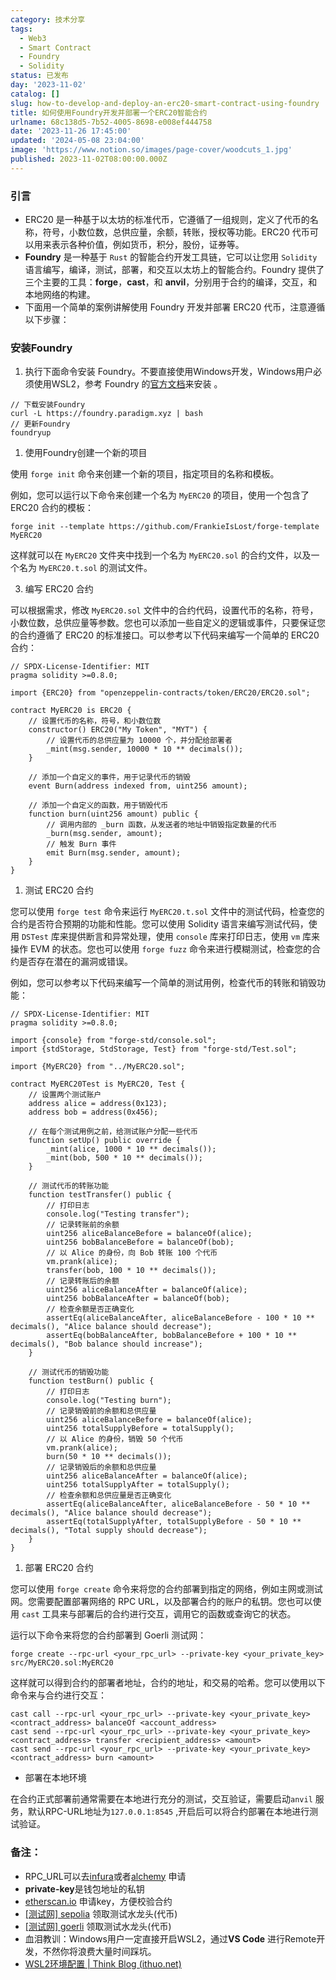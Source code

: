 ```yaml
---
category: 技术分享
tags:
  - Web3
  - Smart Contract
  - Foundry
  - Solidity
status: 已发布
day: '2023-11-02'
catalog: []
slug: how-to-develop-and-deploy-an-erc20-smart-contract-using-foundry
title: 如何使用Foundry开发并部署一个ERC20智能合约
urlname: 68c138d5-7b52-4005-8698-e008ef444758
date: '2023-11-26 17:45:00'
updated: '2024-05-08 23:04:00'
image: 'https://www.notion.so/images/page-cover/woodcuts_1.jpg'
published: 2023-11-02T08:00:00.000Z
---
```


### 引言

- ERC20 是一种基于以太坊的标准代币，它遵循了一组规则，定义了代币的名称，符号，小数位数，总供应量，余额，转账，授权等功能。ERC20 代币可以用来表示各种价值，例如货币，积分，股份，证券等。
- **Foundry** 是一种基于 `Rust` 的智能合约开发工具链，它可以让您用 `Solidity` 语言编写，编译，测试，部署，和交互以太坊上的智能合约。Foundry 提供了三个主要的工具：**forge**，**cast**，和 **anvil**，分别用于合约的编译，交互，和本地网络的构建。
- 下面用一个简单的案例讲解使用 Foundry 开发并部署 ERC20 代币，注意遵循以下步骤：

### 安装Foundry

1. 执行下面命令安装 Foundry。不要直接使用Windows开发，Windows用户必须使用WSL2，参考 Foundry 的[官方文档](https://book.getfoundry.sh/getting-started/installation)来安装 。

```shell
// 下载安装Foundry
curl -L https://foundry.paradigm.xyz | bash
// 更新Foundry
foundryup
```

1. 使用Foundry创建一个新的项目

使用 `forge init` 命令来创建一个新的项目，指定项目的名称和模板。


例如，您可以运行以下命令来创建一个名为 `MyERC20` 的项目，使用一个包含了 ERC20 合约的模板：


```shell
forge init --template https://github.com/FrankieIsLost/forge-template MyERC20
```


 这样就可以在 `MyERC20` 文件夹中找到一个名为 `MyERC20.sol` 的合约文件，以及一个名为 `MyERC20.t.sol` 的测试文件。


 3.  编写 ERC20 合约


可以根据需求，修改 `MyERC20.sol` 文件中的合约代码，设置代币的名称，符号，小数位数，总供应量等参数。您也可以添加一些自定义的逻辑或事件，只要保证您的合约遵循了 ERC20 的标准接口。可以参考以下代码来编写一个简单的 ERC20 合约：


```solidity
// SPDX-License-Identifier: MIT
pragma solidity >=0.8.0;

import {ERC20} from "openzeppelin-contracts/token/ERC20/ERC20.sol";

contract MyERC20 is ERC20 {
    // 设置代币的名称，符号，和小数位数
    constructor() ERC20("My Token", "MYT") {
        // 设置代币的总供应量为 10000 个，并分配给部署者
        _mint(msg.sender, 10000 * 10 ** decimals());
    }

    // 添加一个自定义的事件，用于记录代币的销毁
    event Burn(address indexed from, uint256 amount);

    // 添加一个自定义的函数，用于销毁代币
    function burn(uint256 amount) public {
        // 调用内部的 _burn 函数，从发送者的地址中销毁指定数量的代币
        _burn(msg.sender, amount);
        // 触发 Burn 事件
        emit Burn(msg.sender, amount);
    }
}
```

1. 测试 ERC20 合约

您可以使用 `forge test` 命令来运行 `MyERC20.t.sol` 文件中的测试代码，检查您的合约是否符合预期的功能和性能。您可以使用 Solidity 语言来编写测试代码，使用 `DSTest` 库来提供断言和异常处理，使用 `console` 库来打印日志，使用 `vm` 库来操作 EVM 的状态。您也可以使用 `forge fuzz` 命令来进行模糊测试，检查您的合约是否存在潜在的漏洞或错误。


例如，您可以参考以下代码来编写一个简单的测试用例，检查代币的转账和销毁功能：


```solidity
// SPDX-License-Identifier: MIT
pragma solidity >=0.8.0;

import {console} from "forge-std/console.sol";
import {stdStorage, StdStorage, Test} from "forge-std/Test.sol";

import {MyERC20} from "../MyERC20.sol";

contract MyERC20Test is MyERC20, Test {
    // 设置两个测试账户
    address alice = address(0x123);
    address bob = address(0x456);

    // 在每个测试用例之前，给测试账户分配一些代币
    function setUp() public override {
        _mint(alice, 1000 * 10 ** decimals());
        _mint(bob, 500 * 10 ** decimals());
    }

    // 测试代币的转账功能
    function testTransfer() public {
        // 打印日志
        console.log("Testing transfer");
        // 记录转账前的余额
        uint256 aliceBalanceBefore = balanceOf(alice);
        uint256 bobBalanceBefore = balanceOf(bob);
        // 以 Alice 的身份，向 Bob 转账 100 个代币
        vm.prank(alice);
        transfer(bob, 100 * 10 ** decimals());
        // 记录转账后的余额
        uint256 aliceBalanceAfter = balanceOf(alice);
        uint256 bobBalanceAfter = balanceOf(bob);
        // 检查余额是否正确变化
        assertEq(aliceBalanceAfter, aliceBalanceBefore - 100 * 10 ** decimals(), "Alice balance should decrease");
        assertEq(bobBalanceAfter, bobBalanceBefore + 100 * 10 ** decimals(), "Bob balance should increase");
    }

    // 测试代币的销毁功能
    function testBurn() public {
        // 打印日志
        console.log("Testing burn");
        // 记录销毁前的余额和总供应量
        uint256 aliceBalanceBefore = balanceOf(alice);
        uint256 totalSupplyBefore = totalSupply();
        // 以 Alice 的身份，销毁 50 个代币
        vm.prank(alice);
        burn(50 * 10 ** decimals());
        // 记录销毁后的余额和总供应量
        uint256 aliceBalanceAfter = balanceOf(alice);
        uint256 totalSupplyAfter = totalSupply();
        // 检查余额和总供应量是否正确变化
        assertEq(aliceBalanceAfter, aliceBalanceBefore - 50 * 10 ** decimals(), "Alice balance should decrease");
        assertEq(totalSupplyAfter, totalSupplyBefore - 50 * 10 ** decimals(), "Total supply should decrease");
    }
}

```

1. 部署 ERC20 合约

您可以使用 `forge create` 命令来将您的合约部署到指定的网络，例如主网或测试网。您需要配置部署网络的 RPC URL，以及部署合约的账户的私钥。您也可以使用 `cast` 工具来与部署后的合约进行交互，调用它的函数或查询它的状态。


运行以下命令来将您的合约部署到 Goerli 测试网：


```shell
forge create --rpc-url <your_rpc_url> --private-key <your_private_key> src/MyERC20.sol:MyERC20
```


这样就可以得到合约的部署者地址，合约的地址，和交易的哈希。您可以使用以下命令来与合约进行交互：


```shell
cast call --rpc-url <your_rpc_url> --private-key <your_private_key> <contract_address> balanceOf <account_address>
cast send --rpc-url <your_rpc_url> --private-key <your_private_key> <contract_address> transfer <recipient_address> <amount>
cast send --rpc-url <your_rpc_url> --private-key <your_private_key> <contract_address> burn <amount>
```

- 部署在本地环境

在合约正式部署前通常需要在本地进行充分的测试，交互验证，需要启动`anvil` 服务，默认RPC-URL地址为`127.0.0.1:8545` ,开启后可以将合约部署在本地进行测试验证。


### 备注：

- RPC_URL可以去[infura](https://www.infura.io/zh)或者[alchemy](https://www.alchemy.com/) 申请
- **private-key**是钱包地址的私钥
- [etherscan.io](http://etherscan.io/) 申请key，方便校验合约
- [[测试网] sepolia](https://sepolia.dev/)  领取测试水龙头(代币)
- [[测试网] goerli](https://goerli.net/)   领取测试水龙头(代币)
- 血泪教训：Windows用户一定直接开启WSL2，通过**VS Code** 进行Remote开发，不然你将浪费大量时间踩坑。
- [WSL2环境配置 | Think Blog (ithuo.net)](https://blog.ithuo.net/post/2023-11-01%2FWSL2%E7%8E%AF%E5%A2%83%E9%85%8D%E7%BD%AE)
